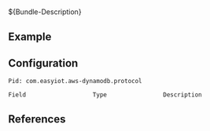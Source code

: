 # 

${Bundle-Description}

## Example

## Configuration

	Pid: com.easyiot.aws-dynamodb.protocol
	
	Field					Type				Description
		
	
## References

